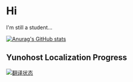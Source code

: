# Hi

I'm still a student...

[![Anurag's GitHub stats](https://github-readme-stats.vercel.app/api?username=dingyifei&show_icons=true&theme=dracula)](https://github.com/anuraghazra/github-readme-stats)

## Yunohost Localization Progress

<a href="https://translate.yunohost.org/engage/yunohost/zh_Hans/">
<img src="https://translate.yunohost.org/widgets/yunohost/zh_Hans/287x66-black.png" alt="翻译状态" />
</a>
